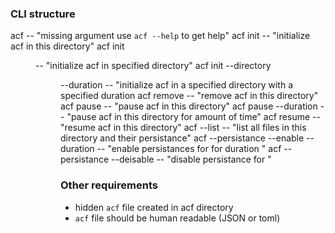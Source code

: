 ### CLI structure

acf	-- "missing argument use `acf --help` to get help"
acf init -- "initialize acf in this directory"
acf init <dir> -- "initialize acf in specified directory"
acf init --directory <dir> --duration <dur> -- "initialize acf in a specified directory with a specified duration
acf remove -- "remove acf in this directory"
acf pause -- "pause acf in this directory"
acf pause --duration <dur> -- "pause acf in this directory for <dur> amount of time"
acf resume -- "resume acf in this directory"
acf --list -- "list all files in this directory and their persistance"
acf --persistance --enable --duration <dur> <files> -- "enable persistances for <files> for duration <dur>"
acf --persistance --deisable <files> -- "disable persistance for <files>"

### Other requirements

- hidden `acf` file created in acf directory
- `acf` file should be human readable (JSON or toml)
